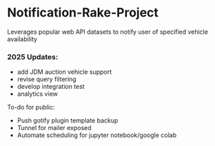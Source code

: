 # Notification-Rake-Project
Leverages popular web API datasets to notify user of specified vehicle availability

### 2025 Updates:

- add JDM auction vehicle support
- revise query filtering
- develop integration test
- analytics view

To-do for public:
- Push gotify plugin template backup
- Tunnel for mailer exposed
- Automate scheduling for jupyter notebook/google colab
